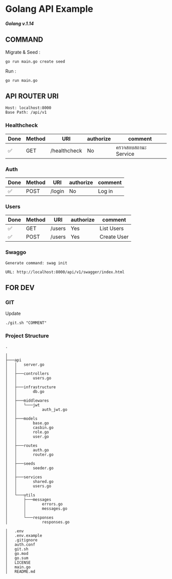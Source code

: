 # Golang API Example

##### Golang v.1.14

## COMMAND

Migrate & Seed :

```
go run main.go create seed
```

Run :

```
go run main.go
```

## API ROUTER URI

```
Host: localhost:8000
Base Path: /api/v1
```

### Healthcheck

| Done               | Method | URI          | authorize | comment              |
| ------------------ | ------ | ------------ | --------- | -------------------- |
| :white_check_mark: | GET    | /healthcheck | No        | ครวจสอบสถานะ Service |

### Auth

| Done               | Method | URI    | authorize | comment |
| ------------------ | ------ | ------ | --------- | ------- |
| :white_check_mark: | POST   | /login | No        | Log in  |

### Users

| Done               | Method | URI    | authorize | comment     |
| ------------------ | ------ | ------ | --------- | ----------- |
| :white_check_mark: | GET    | /users | Yes       | List Users  |
| :white_check_mark: | POST   | /users | Yes       | Create User |

### Swaggo

```
Generate command: swag init

URL: http://localhost:8000/api/v1/swagger/index.html
```

## FOR DEV

### GIT

Update

```
./git.sh "COMMENT"
```

### Project Structure

```
.

│
├───api
│   │   server.go
│   │
│   ├───controllers
│   │       users.go
│   │
│   ├───infrastructure
│   │       db.go
│   │
│   ├───middlewares
│   │   └───jwt
│   │           auth_jwt.go
│   │
│   ├───models
│   │       base.go
│   │       casbin.go
│   │       role.go
│   │       user.go
│   │
│   ├───routes
│   │       auth.go
│   │       router.go
│   │
│   ├───seeds
│   │       seeder.go
│   │
│   ├───services
│   │       shared.go
│   │       users.go
│   │
│   └───utils
│       ├───messages
│       │       errors.go
│       │       messages.go
│       │
│       └───responses
│               responses.go

│   .env
│   .env.example
│   .gitignore
│   auth.conf
│   git.sh
│   go.mod
│   go.sum
│   LICENSE
│   main.go
│   README.md
```
